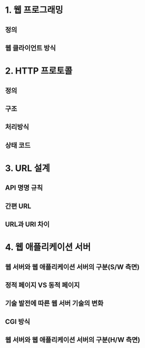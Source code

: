 # 1. 웹 프로그래밍
## 정의
## 웹 클라이언트 방식

# 2. HTTP 프로토콜
## 정의
## 구조
## 처리방식
## 상태 코드

# 3. URL 설계
## API 명명 규칙
## 간편 URL
## URL과 URI 차이

# 4. 웹 애플리케이션 서버
## 웹 서버와 웹 애플리케이션 서버의 구분(S/W 측면)
## 정적 페이지 VS 동적 페이지
## 기술 발전에 따른 웹 서버 기술의 변화
## CGI 방식
## 웹 서버와 웹 애플리케이션 서버의 구분(H/W 측면) 
